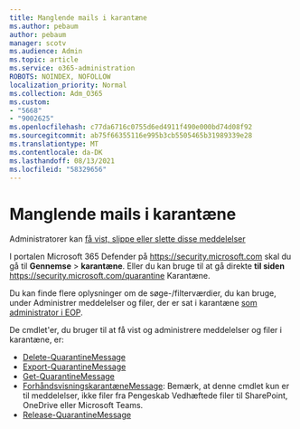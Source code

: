 ```yaml
---
title: Manglende mails i karantæne
ms.author: pebaum
author: pebaum
manager: scotv
ms.audience: Admin
ms.topic: article
ms.service: o365-administration
ROBOTS: NOINDEX, NOFOLLOW
localization_priority: Normal
ms.collection: Adm_O365
ms.custom:
- "5668"
- "9002625"
ms.openlocfilehash: c77da6716c0755d6ed4911f490e000bd74d08f92
ms.sourcegitcommit: ab75f66355116e995b3cb5505465b31989339e28
ms.translationtype: MT
ms.contentlocale: da-DK
ms.lasthandoff: 08/13/2021
ms.locfileid: "58329656"
---
```

# <a name="missing-emails-in-quarantine"></a>Manglende mails i karantæne

Administratorer kan [få vist, slippe eller slette disse meddelelser](https://docs.microsoft.com/microsoft-365/security/office-365-security/manage-quarantined-messages-and-files)

I portalen Microsoft 365 Defender på <https://security.microsoft.com> skal du gå til **Gennemse** \> **karantæne**. Eller du kan bruge til at gå direkte **til siden** <https://security.microsoft.com/quarantine> Karantæne.  

Du kan finde flere oplysninger om de søge-/filterværdier, du kan bruge, under Administrer meddelelser og filer, der er sat i karantæne [som administrator i EOP](https://docs.microsoft.com/microsoft-365/security/office-365-security/manage-quarantined-messages-and-files).

De cmdlet'er, du bruger til at få vist og administrere meddelelser og filer i karantæne, er:

- [Delete-QuarantineMessage](https://docs.microsoft.com/powershell/module/exchange/delete-quarantinemessage)
- [Export-QuarantineMessage](https://docs.microsoft.com/powershell/module/exchange/export-quarantinemessage)
- [Get-QuarantineMessage](https://docs.microsoft.com/powershell/module/exchange/get-quarantinemessage)
- [ForhåndsvisningskarantæneMessage](https://docs.microsoft.com/powershell/module/exchange/preview-quarantinemessage): Bemærk, at denne cmdlet kun er til meddelelser, ikke filer fra Pengeskab Vedhæftede filer til SharePoint, OneDrive eller Microsoft Teams.
- [Release-QuarantineMessage](https://docs.microsoft.com/powershell/module/exchange/release-quarantinemessage)
